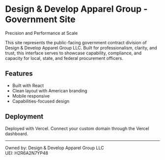 # Design & Develop Apparel Group - Government Site

Precision and Performance at Scale

This site represents the public-facing government contract division of Design & Develop Apparel Group LLC. Built for professionalism, clarity, and trust, this interface serves to showcase capability, compliance, and capacity for local, state, and federal procurement officers.

## Features
- Built with React
- Clean layout with American branding
- Mobile responsive
- Capabilities-focused design

## Deployment
Deployed with Vercel. Connect your custom domain through the Vercel dashboard.

---

Owned by: Design & Develop Apparel Group LLC  
UEI: H2R6A2N7YP48